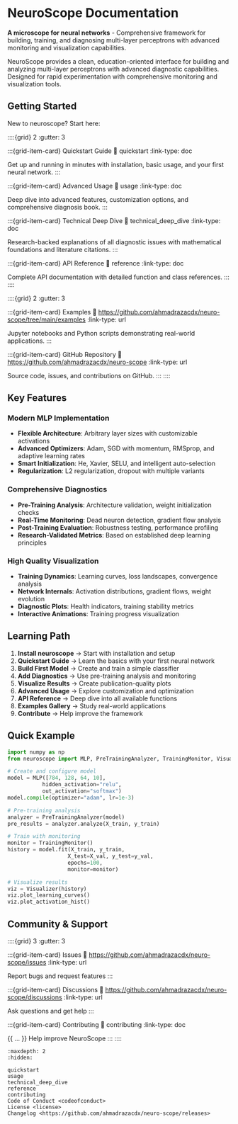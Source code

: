 # NeuroScope Documentation

**A microscope for neural networks** - Comprehensive framework for building, training, and diagnosing multi-layer perceptrons with advanced monitoring and visualization capabilities.

NeuroScope provides a clean, education-oriented interface for building and analyzing multi-layer perceptrons with advanced diagnostic capabilities. Designed for rapid experimentation with comprehensive monitoring and visualization tools.

## Getting Started

New to neuroscope? Start here:

::::{grid} 2
:gutter: 3

:::{grid-item-card} Quickstart Guide
:link: quickstart
:link-type: doc

Get up and running in minutes with installation, basic usage, and your first neural network.
:::

:::{grid-item-card} Advanced Usage
:link: usage
:link-type: doc

Deep dive into advanced features, customization options, and comprehensive diagnosis book.
:::

:::{grid-item-card} Technical Deep Dive
:link: technical_deep_dive
:link-type: doc

Research-backed explanations of all diagnostic issues with mathematical foundations and literature citations.
:::

:::{grid-item-card} API Reference
:link: reference
:link-type: doc

Complete API documentation with detailed function and class references.
:::
::::

::::{grid} 2
:gutter: 3

:::{grid-item-card} Examples
:link: https://github.com/ahmadrazacdx/neuro-scope/tree/main/examples
:link-type: url

Jupyter notebooks and Python scripts demonstrating real-world applications.
:::

:::{grid-item-card} GitHub Repository
:link: https://github.com/ahmadrazacdx/neuro-scope
:link-type: url

Source code, issues, and contributions on GitHub.
:::
::::

## Key Features

### Modern MLP Implementation
- **Flexible Architecture**: Arbitrary layer sizes with customizable activations
- **Advanced Optimizers**: Adam, SGD with momentum, RMSprop, and adaptive learning rates
- **Smart Initialization**: He, Xavier, SELU, and intelligent auto-selection
- **Regularization**: L2 regularization, dropout with multiple variants

### Comprehensive Diagnostics
- **Pre-Training Analysis**: Architecture validation, weight initialization checks
- **Real-Time Monitoring**: Dead neuron detection, gradient flow analysis
- **Post-Training Evaluation**: Robustness testing, performance profiling
- **Research-Validated Metrics**: Based on established deep learning principles

### High Quality Visualization
- **Training Dynamics**: Learning curves, loss landscapes, convergence analysis
- **Network Internals**: Activation distributions, gradient flows, weight evolution
- **Diagnostic Plots**: Health indicators, training stability metrics
- **Interactive Animations**: Training progress visualization

## Learning Path

1. **Install neuroscope** → Start with installation and setup
2. **Quickstart Guide** → Learn the basics with your first neural network
3. **Build First Model** → Create and train a simple classifier
4. **Add Diagnostics** → Use pre-training analysis and monitoring
5. **Visualize Results** → Create publication-quality plots
6. **Advanced Usage** → Explore customization and optimization
7. **API Reference** → Deep dive into all available functions
8. **Examples Gallery** → Study real-world applications
9. **Contribute** → Help improve the framework

## Quick Example

```python
import numpy as np
from neuroscope import MLP, PreTrainingAnalyzer, TrainingMonitor, Visualizer

# Create and configure model
model = MLP([784, 128, 64, 10], 
           hidden_activation="relu", 
           out_activation="softmax")
model.compile(optimizer="adam", lr=1e-3)

# Pre-training analysis
analyzer = PreTrainingAnalyzer(model)
pre_results = analyzer.analyze(X_train, y_train)

# Train with monitoring
monitor = TrainingMonitor()
history = model.fit(X_train, y_train, 
                   X_test=X_val, y_test=y_val,
                   epochs=100, 
                   monitor=monitor)

# Visualize results
viz = Visualizer(history)
viz.plot_learning_curves()
viz.plot_activation_hist()
```

## Community & Support

::::{grid} 3
:gutter: 3

:::{grid-item-card} Issues
:link: https://github.com/ahmadrazacdx/neuro-scope/issues
:link-type: url

Report bugs and request features
:::

:::{grid-item-card} Discussions
:link: https://github.com/ahmadrazacdx/neuro-scope/discussions
:link-type: url

Ask questions and get help
:::

:::{grid-item-card} Contributing
:link: contributing
:link-type: doc

{{ ... }}
Help improve NeuroScope
:::
::::

```{toctree}
:maxdepth: 2
:hidden:

quickstart
usage
technical_deep_dive
reference
contributing
Code of Conduct <codeofconduct>
License <license>
Changelog <https://github.com/ahmadrazacdx/neuro-scope/releases>
